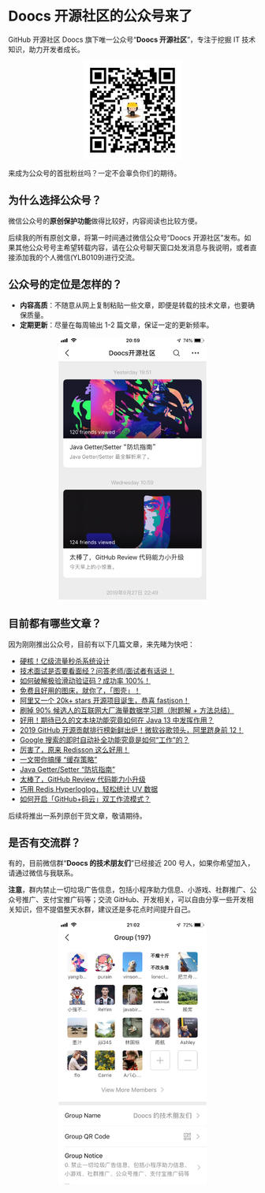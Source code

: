 # Doocs 开源社区的公众号来了

GitHub 开源社区 Doocs 旗下唯一公众号“**Doocs 开源社区**”，专注于挖掘 IT 技术知识，助力开发者成长。

<div style="text-align:center; ">
  <img src="./images/qrcode_for_doocs.jpg" width="200px; "/>
</div>

来成为公众号的首批粉丝吗？一定不会辜负你们的期待。

## 为什么选择公众号？

微信公众号的**原创保护功能**做得比较好，内容阅读也比较方便。

后续我的所有原创文章，将第一时间通过微信公众号“Doocs 开源社区”发布。如果其他公众号号主希望转载内容，请在公众号聊天窗口处发消息与我说明，或者直接添加我的个人微信(YLB0109)进行交流。

## 公众号的定位是怎样的？

- **内容高质**：不随意从网上复制粘贴一些文章，即便是转载的技术文章，也要确保质量。
- **定期更新**：尽量在每周输出 1-2 篇文章，保证一定的更新频率。

<div style="text-align:center; ">
  <img src="./images/article-demo.png" width="300px; "/>
</div>

## 目前都有哪些文章？

因为刚刚推出公众号，目前有以下几篇文章，来先睹为快吧：

- [硬核！亿级流量秒杀系统设计](https://mp.weixin.qq.com/s/Mo_knIRBQQL2s-D2aieZLg)
- [技术面试是否要看面经？问答老师/面试者有话说！](https://mp.weixin.qq.com/s/fNiUmbY395rsPdEC0QDIrw)
- [如何破解极验滑动验证码？成功率 100%！](https://mp.weixin.qq.com/s/Fsl6qYN5Dw4s6Du893MkFQ)
- [免费且好用的图床，就你了，「图壳」！](https://mp.weixin.qq.com/s/0HhgHLo_tTRFZcC-CVjDbw)
- [阿里又一个 20k+ stars 开源项目诞生，恭喜 fastjson！](https://mp.weixin.qq.com/s/RNKDCK2KoyeuMeEs6GUrow)
- [刷掉 90% 候选人的互联网大厂海量数据学习题（附题解 + 方法总结）](https://mp.weixin.qq.com/s/rjGqxUvrEqJNlo09GrT1Dw)
- [好用！期待已久的文本块功能究竟如何在 Java 13 中发挥作用？](https://mp.weixin.qq.com/s/kalGv5T8AZGxTnLHr2wDsA)
- [2019 GitHub 开源贡献排行榜新鲜出炉！微软谷歌领头，阿里跻身前 12！](https://mp.weixin.qq.com/s/_q812aGD1b9QvZ2WFI0Qgw)
- [Google 搜索的即时自动补全功能究竟是如何“工作”的？](https://mp.weixin.qq.com/s/YlMISSc3Sn890BzTLytcLA)
- [厉害了，原来 Redisson 这么好用！](https://mp.weixin.qq.com/s/lpZ7eRdImy0MyTEVH68HYw)
- [一文带你搞懂 “缓存策略”](https://mp.weixin.qq.com/s/47A_iXY_nArURwUTPHr2IQ)
- [Java Getter/Setter “防坑指南”](https://mp.weixin.qq.com/s/TZqcAw7NTlcvU-p930-eHA)
- [太棒了，GitHub Review 代码能力小升级](https://mp.weixin.qq.com/s/Lok0epqn91Q51ygZo_FLkg)
- [巧用 Redis Hyperloglog，轻松统计 UV 数据](https://mp.weixin.qq.com/s/w1r-M6YVvQSfUtzO_xe44Q)
- [如何开启「GitHub+码云」双工作流模式？](https://mp.weixin.qq.com/s/byxAjr3-ifWfDYQcR7YA8Q)

后续将推出一系列原创干货文章，敬请期待。

## 是否有交流群？

有的，目前微信群“**Doocs 的技术朋友们**”已经接近 200 号人，如果你希望加入，请通过微信与我联系。

**注意**，群内禁止一切垃圾广告信息，包括小程序助力信息、小游戏、社群推广、公众号推广、支付宝推广码等；交流 GitHub、开发相关，可以自由分享一些开发相关知识，但不提倡整天水群，建议还是多花点时间提升自己。

<div style="text-align:center; ">
  <img src="./images/wechat-group-for-doocs.png" width="300px; "/>
</div>
